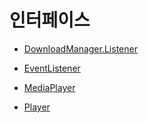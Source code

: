 # 인터페이스

* [DownloadManager.Listener](./download-manager-listener/home.md)

* [EventListener](./event-listeners/home.md)

* [MediaPlayer](./media-player/home.md)

* [Player](./player/home.md)

